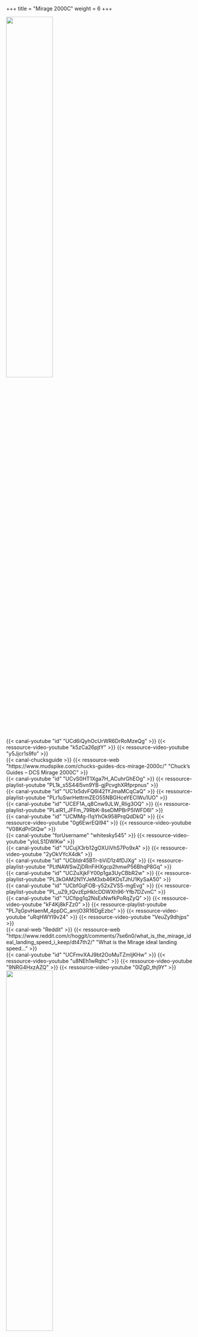 +++
title = "Mirage 2000C"
weight = 6
+++

<img src=/apprentissage/m2k_soleil.png width=50% />

<div class="contenu"> <!-- le hangar de sklang //-->
{{< canal-youtube "id" "UCd6iQyhOcUrWR6DrRoMzeQg" >}}
{{< ressource-video-youtube "k5zCa26pjtY" >}}
{{< ressource-video-youtube "y5Jjcr1s9fo" >}}
</div>

<div class="contenu"> <!-- Chuck's guide //-->
{{< canal-chucksguide >}}
{{< ressource-web "https://www.mudspike.com/chucks-guides-dcs-mirage-2000c/" "Chuck’s Guides – DCS Mirage 2000C" >}}
</div>

<div class="contenu de_qualite"> <!-- Dilixo //-->
{{< canal-youtube "id" "UCvS0HT1Xga7H_ACuhrGhEOg" >}}
{{< ressource-playlist-youtube "PL1k_s5S44l5vn9YB-gjPcvghXRfprpnus" >}}
</div>

<div class="contenu de_qualite"> <!-- Photun //-->
{{< canal-youtube "id" "UC1x5dvFQ6l421YJmaMCqCaQ" >}}
{{< ressource-playlist-youtube "PLr1uSwrHettrmZEO55NBGHceYEClWu1UO" >}}
</div>

<div class="contenu"> <!-- Association VEAF //-->
{{< canal-youtube "id" "UCEF1A_q8Cnw9JLW_Rlig3OQ" >}}
{{< ressource-playlist-youtube "PLalR1_JFFm_79RbK-8seDMPBrP5IWFD6l" >}}
</div>

<div class="contenu"> <!-- Marco JTFF //-->
{{< canal-youtube "id" "UCMMg-l1qYhOk958PrqQdDkQ" >}}
{{< ressource-video-youtube "0g6EwrEQl94" >}}
{{< ressource-video-youtube "V08KdPrGtQw" >}}
</div>

<div class="contenu"> <!-- 131th Death Vipers //-->
{{< canal-youtube "forUsername" "whitesky545" >}}
{{< ressource-video-youtube "yloLS1DWlKw" >}}
</div>

<div class="contenu"> <!-- Wolf5 //-->
{{< canal-youtube "id" "UCujX3rb12gOXUiVhS7Po9xA" >}}
{{< ressource-video-youtube "2yOkVYcX4dk" >}}
</div>

<div class="contenu"> <!-- LESCARGO //-->
{{< canal-youtube "id" "UCbIdr45BTr-bViD1z4fDJXg" >}}
{{< ressource-playlist-youtube "PLtNAWSwZjDRnFiHXgcp2hmwP56BhqP8Gq" >}}
</div>

<div class="contenu"> <!-- Grim Reapers //-->
{{< canal-youtube "id" "UCZuXjkFY00p1ga3UyCBbR2w" >}}
{{< ressource-playlist-youtube "PL3kOAM2N1YJeM3xb46KDsTJhU1KySaA50" >}}
</div>

<div class="contenu"> <!-- Commander Steinsch //-->
{{< canal-youtube "id" "UCbfGqFOB-y52xZVS5-mgEvg" >}}
{{< ressource-playlist-youtube "PL_uZ9_tQvzEpHklcDDWXh96-Yfb7DZvnC" >}}
</div>

<div class="contenu"> <!-- TheSkyline35 //-->
{{< canal-youtube "id" "UCfipg1q2NsExNwfkPoRqZyQ" >}}
{{< ressource-video-youtube "kF4Kj8kFZz0" >}}
{{< ressource-playlist-youtube "PL7qGpvHaenM_4ppDC_anrjO3R16DgEzbc" >}}
{{< ressource-video-youtube "uRqHWYI9v24" >}}
{{< ressource-video-youtube "VeuZy9dhjps" >}}
</div>

<div class="contenu"> <!-- Reddit //-->
{{< canal-web "Reddit" >}}
{{< ressource-web "https://www.reddit.com/r/hoggit/comments/7se6n0/what_is_the_mirage_ideal_landing_speed_i_keep/dt47th2/" "What is the Mirage ideal landing speed..." >}}
</div>

<div class="contenu"> <!-- n8d0g //-->
{{< canal-youtube "id" "UCFmvXAJ9bt2OoMuTZmIjKHw" >}}
{{< ressource-video-youtube "u8NEh1wRqhc" >}}
{{< ressource-video-youtube "9NRG4HxzAZQ" >}}
{{< ressource-video-youtube "0lZgD_thj9Y" >}}
</div>

<img src=/apprentissage/m2k_pc.png width=50% />

